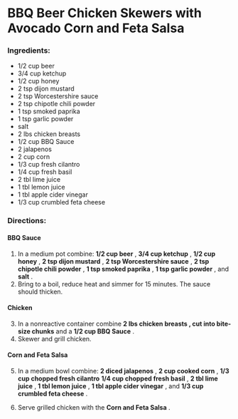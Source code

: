 # BBQ Beer Chicken Skewers with Avocado Corn and Feta Salsa 

### Ingredients: 
* 1/2 cup beer
* 3/4 cup ketchup
* 1/2 cup honey
* 2 tsp dijon mustard
* 2 tsp Worcestershire sauce
* 2 tsp chipotle chili powder
* 1 tsp smoked paprika
* 1 tsp garlic powder
*  salt
* 2 lbs chicken breasts
* 1/2 cup BBQ Sauce
* 2 jalapenos
* 2 cup corn
* 1/3 cup fresh cilantro
* 1/4 cup fresh basil
* 2 tbl lime juice
* 1 tbl lemon juice
* 1 tbl apple cider vinegar
* 1/3 cup crumbled feta cheese

### Directions: 

#### BBQ Sauce
1. In a medium pot combine: **1/2 cup beer** , **3/4 cup ketchup** , **1/2 cup honey** , **2 tsp dijon mustard** , **2 tsp Worcestershire sauce** , **2 tsp chipotle chili powder** , **1 tsp smoked paprika** , **1 tsp garlic powder** , and **salt** . 
2. Bring to a boil, reduce heat and simmer for 15 minutes. The sauce should thicken. 



#### Chicken
3. In a nonreactive container combine **2 lbs chicken breasts , cut into bite-size chunks** and a **1/2 cup BBQ Sauce** . 
4. Skewer and grill chicken. 



#### Corn and Feta Salsa
5. In a medium bowl combine: **2 diced jalapenos** , **2 cup cooked corn** , **1/3 cup chopped fresh cilantro** **1/4 cup chopped fresh basil** , **2 tbl lime juice** , **1 tbl lemon juice** , **1 tbl apple cider vinegar** , and **1/3 cup crumbled feta cheese** . 


6. Serve grilled chicken with the **Corn and Feta Salsa** . 
